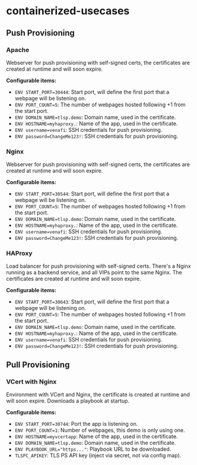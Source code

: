# containerized-usecases

## Push Provisioning

### Apache 
Webserver for push provisioning with self-signed certs, the certificates are created at runtime and will soon expire.

**Configurable items:**
- `ENV START_PORT=30444`: Start port, will define the first port that a webpage will be listening on.
- `ENV PORT_COUNT=5`: The number of webpages hosted following +1 from the start port.
- `ENV DOMAIN_NAME=tlsp.demo`: Domain name, used in the certificate.
- `ENV HOSTNAME=myhaproxy.`: Name of the app, used in the certificate.
- `ENV username=venafi`: SSH credentials for push provisioning.
- `ENV password=ChangeMe123!`: SSH credentials for push provisioning.

### Nginx
Webserver for push provisioning with self-signed certs, the certificates are created at runtime and will soon expire.

**Configurable items:**
- `ENV START_PORT=30544`: Start port, will define the first port that a webpage will be listening on.
- `ENV PORT_COUNT=5`: The number of webpages hosted following +1 from the start port.
- `ENV DOMAIN_NAME=tlsp.demo`: Domain name, used in the certificate.
- `ENV HOSTNAME=myhaproxy.`: Name of the app, used in the certificate.
- `ENV username=venafi`: SSH credentials for push provisioning.
- `ENV password=ChangeMe123!`: SSH credentials for push provisioning.

### HAProxy
Load balancer for push provisioning with self-signed certs. There's a Nginx running as a backend service, and all VIPs point to the same Nginx. The certificates are created at runtime and will soon expire.

**Configurable items:**
- `ENV START_PORT=30643`: Start port, will define the first port that a webpage will be listening on.
- `ENV PORT_COUNT=5`: The number of webpages hosted following +1 from the start port.
- `ENV DOMAIN_NAME=tlsp.demo`: Domain name, used in the certificate.
- `ENV HOSTNAME=myhaproxy.`: Name of the app, used in the certificate.
- `ENV username=venafi`: SSH credentials for push provisioning.
- `ENV password=ChangeMe123!`: SSH credentials for push provisioning.

## Pull Provisioning

### VCert with Nginx
Environment with VCert and Nginx, the certificate is created at runtime and will soon expire. Downloads a playbook at startup.

**Configurable items:**
- `ENV START_PORT=30744`: Port the app is listening on.
- `ENV PORT_COUNT=1`: Number of webpages, this demo is only using one.
- `ENV HOSTNAME=myvcertapp`: Name of the app, used in the certificate.
- `ENV DOMAIN_NAME=tlsp.demo`: Domain name, used in the certificate.
- `ENV PLAYBOOK_URL="https..."`: Playbook URL to be downloaded.
- `TLSPC_APIKEY`: TLS PS API key (inject via secret, not via config map).
